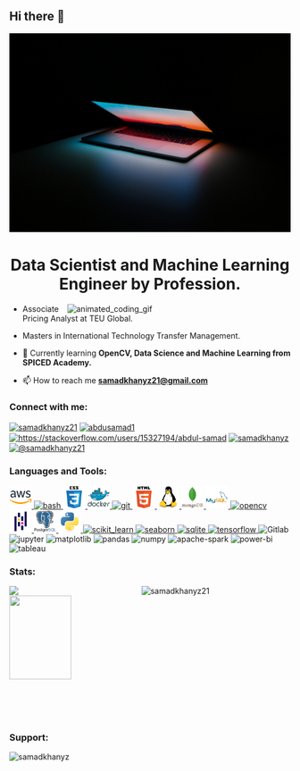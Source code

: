 <h2 align="left">Hi there 👋</h2>

![logo](https://github.com/samadkhanyz21/samadkhanyz21/blob/main/ales-nesetril-Im7lZjxeLhg-unsplash.jpg)
<h1 align="center">Data Scientist and Machine Learning Engineer by Profession.</h1>

<img align="right" alt="animated_coding_gif" width="400" src="https://media.tenor.com/qJ5evVs-_uUAAAAC/coding.gif">

- Associate Pricing Analyst at TEU Global.

- Masters in International Technology Transfer Management.

- 🌱 Currently learning **OpenCV, Data Science and Machine Learning from SPICED Academy.**

- 📫 How to reach me **samadkhanyz21@gmail.com**

<h3 align="left">Connect with me:</h3>
<p align="left">
<a href="https://dev.to/samadkhanyz21" target="blank"><img align="center" src="https://raw.githubusercontent.com/rahuldkjain/github-profile-readme-generator/master/src/images/icons/Social/devto.svg" alt="samadkhanyz21" height="30" width="40" /></a>
<a href="https://linkedin.com/in/abdusamad1" target="blank"><img align="center" src="https://raw.githubusercontent.com/rahuldkjain/github-profile-readme-generator/master/src/images/icons/Social/linked-in-alt.svg" alt="abdusamad1" height="30" width="40" /></a>
<a href="https://stackoverflow.com/users/https://stackoverflow.com/users/15327194/abdul-samad" target="blank"><img align="center" src="https://raw.githubusercontent.com/rahuldkjain/github-profile-readme-generator/master/src/images/icons/Social/stack-overflow.svg" alt="https://stackoverflow.com/users/15327194/abdul-samad" height="30" width="40" /></a>
<a href="https://kaggle.com/samadkhanyz" target="blank"><img align="center" src="https://raw.githubusercontent.com/rahuldkjain/github-profile-readme-generator/master/src/images/icons/Social/kaggle.svg" alt="samadkhanyz" height="30" width="40" /></a>
<a href="https://medium.com/@samadkhanyz21" target="blank"><img align="center" src="https://raw.githubusercontent.com/rahuldkjain/github-profile-readme-generator/master/src/images/icons/Social/medium.svg" alt="@samadkhanyz21" height="30" width="40" /></a>
</p>

<h3 align="left">Languages and Tools:</h3>
<p align="left"> <a href="https://aws.amazon.com" target="_blank" rel="noreferrer"> <img src="https://raw.githubusercontent.com/devicons/devicon/master/icons/amazonwebservices/amazonwebservices-original-wordmark.svg" alt="aws" width="40" height="40"/> </a> <a href="https://www.gnu.org/software/bash/" target="_blank" rel="noreferrer"> <img src="https://www.vectorlogo.zone/logos/gnu_bash/gnu_bash-icon.svg" alt="bash" width="40" height="40"/> </a> <a href="https://www.w3schools.com/css/" target="_blank" rel="noreferrer"> <img src="https://raw.githubusercontent.com/devicons/devicon/master/icons/css3/css3-original-wordmark.svg" alt="css3" width="40" height="40"/> </a> <a href="https://www.docker.com/" target="_blank" rel="noreferrer"> <img src="https://raw.githubusercontent.com/devicons/devicon/master/icons/docker/docker-original-wordmark.svg" alt="docker" width="40" height="40"/> </a> <a href="https://git-scm.com/" target="_blank" rel="noreferrer"> <img src="https://www.vectorlogo.zone/logos/git-scm/git-scm-icon.svg" alt="git" width="40" height="40"/> </a> <a href="https://www.w3.org/html/" target="_blank" rel="noreferrer"> <img src="https://raw.githubusercontent.com/devicons/devicon/master/icons/html5/html5-original-wordmark.svg" alt="html5" width="40" height="40"/> </a> <a href="https://www.linux.org/" target="_blank" rel="noreferrer"> <img src="https://raw.githubusercontent.com/devicons/devicon/master/icons/linux/linux-original.svg" alt="linux" width="40" height="40"/> </a> <a href="https://www.mongodb.com/" target="_blank" rel="noreferrer"> <img src="https://raw.githubusercontent.com/devicons/devicon/master/icons/mongodb/mongodb-original-wordmark.svg" alt="mongodb" width="40" height="40"/> </a> <a href="https://www.mysql.com/" target="_blank" rel="noreferrer"> <img src="https://raw.githubusercontent.com/devicons/devicon/master/icons/mysql/mysql-original-wordmark.svg" alt="mysql" width="40" height="40"/> </a> <a href="https://opencv.org/" target="_blank" rel="noreferrer"> <img src="https://www.vectorlogo.zone/logos/opencv/opencv-icon.svg" alt="opencv" width="40" height="40"/> </a> <a href="https://pandas.pydata.org/" target="_blank" rel="noreferrer"> <img src="https://raw.githubusercontent.com/devicons/devicon/2ae2a900d2f041da66e950e4d48052658d850630/icons/pandas/pandas-original.svg" alt="pandas" width="40" height="40"/> </a> <a href="https://www.postgresql.org" target="_blank" rel="noreferrer"> <img src="https://raw.githubusercontent.com/devicons/devicon/master/icons/postgresql/postgresql-original-wordmark.svg" alt="postgresql" width="40" height="40"/> </a> <a href="https://www.python.org" target="_blank" rel="noreferrer"> <img src="https://raw.githubusercontent.com/devicons/devicon/master/icons/python/python-original.svg" alt="python" width="40" height="40"/> </a> <a href="https://scikit-learn.org/" target="_blank" rel="noreferrer"> <img src="https://upload.wikimedia.org/wikipedia/commons/0/05/Scikit_learn_logo_small.svg" alt="scikit_learn" width="40" height="40"/> </a> <a href="https://seaborn.pydata.org/" target="_blank" rel="noreferrer"> <img src="https://seaborn.pydata.org/_images/logo-mark-lightbg.svg" alt="seaborn" width="40" height="40"/> </a> <a href="https://www.sqlite.org/" target="_blank" rel="noreferrer"> <img src="https://www.vectorlogo.zone/logos/sqlite/sqlite-icon.svg" alt="sqlite" width="40" height="40"/> </a> <a href="https://www.tensorflow.org" target="_blank" rel="noreferrer"> <img src="https://www.vectorlogo.zone/logos/tensorflow/tensorflow-icon.svg" alt="tensorflow" width="40" height="40"/> </a> <img src="https://icongr.am/devicon/gitlab-original.svg?size=128&color=currentColor" alt="Gitlab" width="40" height="40"/> <img src="https://cdn.jsdelivr.net/gh/devicons/devicon/icons/jupyter/jupyter-original-wordmark.svg" alt="jupyter" width="40" height="40"/> <img src="https://seeklogo.com/images/M/matplotlib-logo-7676870AC0-seeklogo.com.png" alt="matplotlib" width="40" height="40"/> 
<img src="https://cdn.jsdelivr.net/gh/devicons/devicon/icons/pandas/pandas-original-wordmark.svg" alt="pandas" width="40" height="40" /> 
<img src="https://cdn.jsdelivr.net/gh/devicons/devicon/icons/numpy/numpy-original-wordmark.svg" alt="numpy" width="40" height="40" /> 
<img src="https://cdn.jsdelivr.net/gh/devicons/devicon/icons/apache/apache-original-wordmark.svg" alt="apache-spark" width="40" height="40" /> <img src="https://upload.wikimedia.org/wikipedia/commons/c/cf/New_Power_BI_Logo.svg" alt="power-bi" width="40" height="40" /> <img src="https://cdn.cdnlogo.com/logos/t/73/tableau-software.svg" alt="tableau" width="40" height="40"></p>

<h3 align="left">Stats:</h3>

<p><img align="left" width="47%" src="https://github-readme-stats.vercel.app/api?username=samadkhanyz21&show_icons=true&theme=radical" /></p>

<p><img align="left" width="47%" src="https://streak-stats.demolab.com?user=samadkhanyz21" alt="samadkhanyz21" /></p>

<p><img align="left" width="47%" height="150" src="https://github-readme-stats.vercel.app/api/top-langs/?username=samadkhanyz21&layout=compact" /></p>


<br><br><br><br><br><br><br><br><br><br><br><br><br><br>

<h3 align="left">Support:</h3>
<p><a href="https://www.buymeacoffee.com/samadkhanyz"> <img align="left" src="https://cdn.buymeacoffee.com/buttons/v2/default-yellow.png" height="50" width="210" alt="samadkhanyz" /></a></p><br><br>

